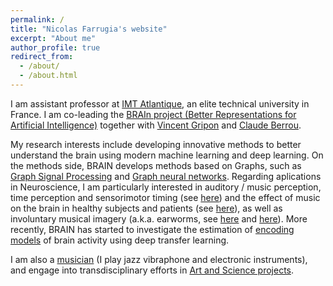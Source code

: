 ```yaml
---
permalink: /
title: "Nicolas Farrugia's website"
excerpt: "About me"
author_profile: true
redirect_from: 
  - /about/
  - /about.html
---
```


I am assistant professor at [IMT Atlantique](https://www.imt-atlantique.fr/en), an elite technical university in France. I am co-leading the [BRAIn project (Better Representations for Artificial Intelligence)](https://brain.bzh) together with [Vincent Gripon](http://vincent-gripon.com/?l=en&p1=1&) and [Claude Berrou](https://en.wikipedia.org/wiki/Claude_Berrou). 

My research interests include developing innovative methods to better understand the brain using modern machine learning and deep learning. On the methods side, BRAIN develops methods based on Graphs, such as [Graph Signal Processing](https://nicofarr.github.io/publication/2019-01-01-Spectral-Graph-Wavelet-Transform-as-Feature-Extractor-for-Machine-Learning-in-Neuroimaging) and [Graph neural networks](https://arxiv.org/pdf/1802.09802.pdf). 
Regarding aplications in Neuroscience, I am particularly interested in auditory / music perception, time perception and sensorimotor timing (see [here](https://link.springer.com/article/10.3758/s13428-016-0773-6)) and the effect of music on the brain in healthy subjects and patients (see [here](https://www.nature.com/articles/srep42005)), as well as involuntary musical imagery (a.k.a. earworms, see [here](https://nicofarr.github.io/publication/2015-01-01-Tunes-stuck-in-your-brain-The-frequency-and-affective-evaluation-of-involuntary-musical-imagery-correlate-with-cortical-structure) and [here](https://nicofarr.github.io/publication/2015-01-01-The-speed-of-our-mental-soundtracks-Tracking-the-tempo-of-involuntary-musical-imagery-in-everyday-life)). More recently, BRAIN has started to investigate the estimation of [encoding models](https://nicofarr.github.io/publication/2019-01-01-Estimating-encoding-models-of-cortical-auditory-processing-using-naturalistic-stimuli-and-transfer-learning) of brain activity using deep transfer learning.

I am also a [musician](https://nicofarr.github.io/music/) (I play jazz vibraphone and electronic instruments), and engage into transdisciplinary efforts in [Art and Science projects](https://nicofarr.github.io/artsci/).
